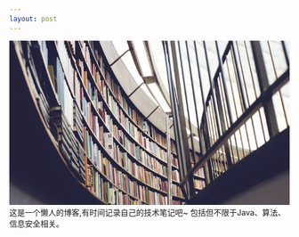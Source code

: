 ```yaml
---
layout: post
---
```

<img src="/images/fulls/03.jpg" class="fit image">这是一个懒人的博客,有时间记录自己的技术笔记吧~
包括但不限于Java、算法、信息安全相关。